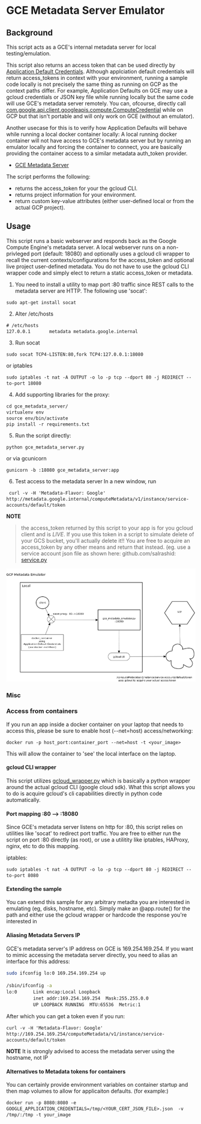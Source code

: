 
# GCE Metadata Server Emulator


## Background
 This script acts as a GCE's internal metadata server for local testing/emulation.

 This script also returns an access token that can be used directly by [Application Default Credentials](https://developers.google.com/identity/protocols/application-default-credentials).  Although applciation default credentials will return access_tokens in context with your environment, running a sample code locally is not precisely the same thing as running on GCP as the context paths differ.  For example, Application Defaults on GCE may use a gcloud credentials or JSON key file while running locally but the same code will use GCE's metadata server remotely.  You can, ofcourse, directly call [com.google.api.client.googleapis.compute.ComputeCredential](https://developers.google.com/api-client-library/java/google-api-java-client/reference/1.20.0/com/google/api/client/googleapis/compute/ComputeCredential) while on GCP but that isn't portable and will only work on GCE (without an emulator).

 Another usecase for this is to verify how Application Defaults will behave while running a local docker container locally: A local running docker container will not have access to GCE's metadata server but by running an emulator locally and forcing the container to connect, you are basically providing the container access to a similar metadata auth_token provider. 

* [GCE Metadata Server](https://cloud.google.com/compute/docs/storing-retrieving-metadata)


 The script performs the following:
 
   *  returns the access_token for your the gcloud CLI.
   *  returns project information for your environment.
   *  return custom key-value attributes (either user-defined local or from the actual GCP project).

## Usage

This script runs a basic webserver and responds back as the Google Compute Engine's metadata server.  A local webserver
runs on a non-privleged port (default: 18080) and optionally uses a gcloud cli wrapper to recall the current contexts/configurations for the access_token 
and optional live project user-defined metadata.  You do not have to use the gcloud CLI wrapper code and simply elect to return a static access_token or metadata.


1. You need to install a utility to map port :80 traffic since REST calls to the metadata server are HTTP.  The following use 'socat':
```
sudo apt-get install socat
```

2. Alter /etc/hosts
```
# /etc/hosts
127.0.0.1       metadata metadata.google.internal
```

3. Run socat
```
sudo socat TCP4-LISTEN:80,fork TCP4:127.0.0.1:18080
```
or iptables
```
sudo iptables -t nat -A OUTPUT -o lo -p tcp --dport 80 -j REDIRECT --to-port 18080
```

4. Add supporting libraries for the proxy:
```
cd gce_metadata_server/
virtualenv env
source env/bin/activate
pip install -r requirements.txt
```

5. Run the script
directly:
```
python gce_metadata_server.py
```
or via gcunicorn
```
gunicorn -b :18080 gce_metadata_server:app
```

6. Test access to the metadata server
In a new window, run
```
 curl -v -H 'Metadata-Flavor: Google' http://metadata.google.internal/computeMetadata/v1/instance/service-accounts/default/token
```
 **NOTE** 
 > the access_token returned by this script to your app is for you gcloud client and is *LIVE*.
 > If you use this token in a script to simulate delete of your GCS bucket, you'll actually delete it!! 
 > You are free to acquire an access_token by any other means and return that instead.
 > (eg. use a service account json file as shown here:
 >    github.com/salrashid: [service.py](https://github.com/salrashid123/gcpsamples/blob/master/auth/service/pyapp/service.py)  


![Meta Proxy](images/metadata_proxy.png)


### Misc

### Access from containers
If you run an app inside a docker container on your laptop that needs to access this, please be sure to enable 
host (--net=host) access/networking:
```
docker run -p host_port:container_port --net=host -t <your_image> 
```
This will allow the container to 'see' the local interface on the laptop.

#### gcloud CLI wrapper
This script utilizes [gcloud_wrapper.py](gcloud_wrapper.py) which is basically a python wrapper around the actual gcloud CLI (google cloud sdk).
What this script allows you to do is acquire gcloud's cli capabilities directly in python code automatically.

#### Port mapping :80 --> :18080
Since GCE's metadata server listens on http for :80, this script relies on utilities like 'socat' to redirect port traffic.
You are free to either run the script on port :80 directly (as root), or use a utilitity like iptables, HAProxy, nginx, etc to do this mapping.

iptables:
```
sudo iptables -t nat -A OUTPUT -o lo -p tcp --dport 80 -j REDIRECT --to-port 8080
```

#### Extending the sample
You can extend this sample for any arbitrary metadta you are interested in emulating (eg, disks, hostname, etc).
Simply make an @app.route()  for the path and either use the gcloud wrapper or hardcode the response you're interested in

#### Aliasing Metadata Servers IP
GCE's metadata server's IP address on GCE is 169.254.169.254.  If you want to mimic accessing the metadata server directly, you need to 
alias an interface for this address:

```bash
sudo ifconfig lo:0 169.254.169.254 up

/sbin/ifconfig -a
lo:0      Link encap:Local Loopback  
          inet addr:169.254.169.254  Mask:255.255.0.0
          UP LOOPBACK RUNNING  MTU:65536  Metric:1
```
After which you can get a token even if you run:
```
curl -v -H 'Metadata-Flavor: Google' http://169.254.169.254/computeMetadata/v1/instance/service-accounts/default/token
```

**NOTE**  It is strongly advised to access the metadata server using the hostname, not IP

#### Alternatives to Metadata tokens for containers

You can certainly provide environment variables on container startup and then map volumes to allow for applicaiton defaults.  (for example:)

 ```
docker run -p 8080:8080 -e GOOGLE_APPLICATION_CREDENTIALS=/tmp/<YOUR_CERT_JSON_FILE>.json  -v  /tmp/:/tmp -t your_image
 ```
